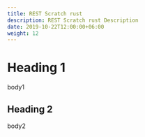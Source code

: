 ```yaml
---
title: REST Scratch rust
description: REST Scratch rust Description
date: 2019-10-22T12:00:00+06:00
weight: 12
---
```


# Heading 1

body1

## Heading 2

body2
